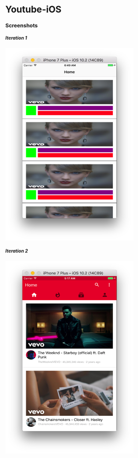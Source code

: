 # Youtube-iOS

### Screenshots

##### Iteration 1
<img src="https://raw.githubusercontent.com/chashmeetsingh/Youtube-iOS/b089627f36383ce8a6f66c722f4c326cd18ec58a/Screenshots/Iteration%201.png" width="400" height="600">

##### Iteration 2
<img src="https://raw.githubusercontent.com/chashmeetsingh/Youtube-iOS/master/Screenshots/Iteration%202.png" width="400" height="600">
